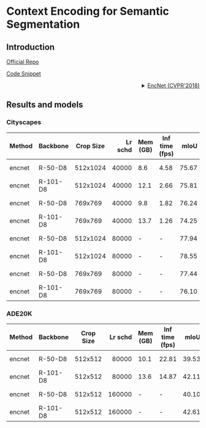 # Context Encoding for Semantic Segmentation

## Introduction

<!-- [ALGORITHM] -->

<a href="https://github.com/zhanghang1989/PyTorch-Encoding">Official Repo</a>

<a href="https://github.com/open-mmlab/mmsegmentation/blob/v0.17.0/mmseg/models/decode_heads/enc_head.py#L63">Code Snippet</a>

<details>
<summary align="right"><a href="https://arxiv.org/abs/1803.08904">EncNet (CVPR'2018)</a></summary>

```latex
@InProceedings{Zhang_2018_CVPR,
author = {Zhang, Hang and Dana, Kristin and Shi, Jianping and Zhang, Zhongyue and Wang, Xiaogang and Tyagi, Ambrish and Agrawal, Amit},
title = {Context Encoding for Semantic Segmentation},
booktitle = {The IEEE Conference on Computer Vision and Pattern Recognition (CVPR)},
month = {June},
year = {2018}
}
```

</details>

## Results and models

### Cityscapes

| Method | Backbone | Crop Size | Lr schd | Mem (GB) | Inf time (fps) |  mIoU | mIoU(ms+flip) | config                                                                                                                      | download                                                                                                                                                                                                                                                                                                                                                     |
| ------ | -------- | --------- | ------: | -------- | -------------- | ----: | ------------: | --------------------------------------------------------------------------------------------------------------------------- | ------------------------------------------------------------------------------------------------------------------------------------------------------------------------------------------------------------------------------------------------------------------------------------------------------------------------------------------------------------ |
| encnet | R-50-D8  | 512x1024  |   40000 | 8.6      | 4.58           | 75.67 |         77.08 | [config](https://github.com/open-mmlab/mmsegmentation/blob/master/configs/encnet/encnet_r50-d8_512x1024_40k_cityscapes.py)  | [model](https://download.openmmlab.com/mmsegmentation/v0.5/encnet/encnet_r50-d8_512x1024_40k_cityscapes/encnet_r50-d8_512x1024_40k_cityscapes_20200621_220958-68638a47.pth) &#124; [log](https://download.openmmlab.com/mmsegmentation/v0.5/encnet/encnet_r50-d8_512x1024_40k_cityscapes/encnet_r50-d8_512x1024_40k_cityscapes-20200621_220958.log.json)     |
| encnet | R-101-D8 | 512x1024  |   40000 | 12.1     | 2.66           | 75.81 |         77.21 | [config](https://github.com/open-mmlab/mmsegmentation/blob/master/configs/encnet/encnet_r101-d8_512x1024_40k_cityscapes.py) | [model](https://download.openmmlab.com/mmsegmentation/v0.5/encnet/encnet_r101-d8_512x1024_40k_cityscapes/encnet_r101-d8_512x1024_40k_cityscapes_20200621_220933-35e0a3e8.pth) &#124; [log](https://download.openmmlab.com/mmsegmentation/v0.5/encnet/encnet_r101-d8_512x1024_40k_cityscapes/encnet_r101-d8_512x1024_40k_cityscapes-20200621_220933.log.json) |
| encnet | R-50-D8  | 769x769   |   40000 | 9.8      | 1.82           | 76.24 |         77.85 | [config](https://github.com/open-mmlab/mmsegmentation/blob/master/configs/encnet/encnet_r50-d8_769x769_40k_cityscapes.py)   | [model](https://download.openmmlab.com/mmsegmentation/v0.5/encnet/encnet_r50-d8_769x769_40k_cityscapes/encnet_r50-d8_769x769_40k_cityscapes_20200621_220958-3bcd2884.pth) &#124; [log](https://download.openmmlab.com/mmsegmentation/v0.5/encnet/encnet_r50-d8_769x769_40k_cityscapes/encnet_r50-d8_769x769_40k_cityscapes-20200621_220958.log.json)         |
| encnet | R-101-D8 | 769x769   |   40000 | 13.7     | 1.26           | 74.25 |         76.25 | [config](https://github.com/open-mmlab/mmsegmentation/blob/master/configs/encnet/encnet_r101-d8_769x769_40k_cityscapes.py)  | [model](https://download.openmmlab.com/mmsegmentation/v0.5/encnet/encnet_r101-d8_769x769_40k_cityscapes/encnet_r101-d8_769x769_40k_cityscapes_20200621_220933-2fafed55.pth) &#124; [log](https://download.openmmlab.com/mmsegmentation/v0.5/encnet/encnet_r101-d8_769x769_40k_cityscapes/encnet_r101-d8_769x769_40k_cityscapes-20200621_220933.log.json)     |
| encnet | R-50-D8  | 512x1024  |   80000 | -        | -              | 77.94 |         79.13 | [config](https://github.com/open-mmlab/mmsegmentation/blob/master/configs/encnet/encnet_r50-d8_512x1024_80k_cityscapes.py)  | [model](https://download.openmmlab.com/mmsegmentation/v0.5/encnet/encnet_r50-d8_512x1024_80k_cityscapes/encnet_r50-d8_512x1024_80k_cityscapes_20200622_003554-fc5c5624.pth) &#124; [log](https://download.openmmlab.com/mmsegmentation/v0.5/encnet/encnet_r50-d8_512x1024_80k_cityscapes/encnet_r50-d8_512x1024_80k_cityscapes-20200622_003554.log.json)     |
| encnet | R-101-D8 | 512x1024  |   80000 | -        | -              | 78.55 |         79.47 | [config](https://github.com/open-mmlab/mmsegmentation/blob/master/configs/encnet/encnet_r101-d8_512x1024_80k_cityscapes.py) | [model](https://download.openmmlab.com/mmsegmentation/v0.5/encnet/encnet_r101-d8_512x1024_80k_cityscapes/encnet_r101-d8_512x1024_80k_cityscapes_20200622_003555-1de64bec.pth) &#124; [log](https://download.openmmlab.com/mmsegmentation/v0.5/encnet/encnet_r101-d8_512x1024_80k_cityscapes/encnet_r101-d8_512x1024_80k_cityscapes-20200622_003555.log.json) |
| encnet | R-50-D8  | 769x769   |   80000 | -        | -              | 77.44 |         78.72 | [config](https://github.com/open-mmlab/mmsegmentation/blob/master/configs/encnet/encnet_r50-d8_769x769_80k_cityscapes.py)   | [model](https://download.openmmlab.com/mmsegmentation/v0.5/encnet/encnet_r50-d8_769x769_80k_cityscapes/encnet_r50-d8_769x769_80k_cityscapes_20200622_003554-55096dcb.pth) &#124; [log](https://download.openmmlab.com/mmsegmentation/v0.5/encnet/encnet_r50-d8_769x769_80k_cityscapes/encnet_r50-d8_769x769_80k_cityscapes-20200622_003554.log.json)         |
| encnet | R-101-D8 | 769x769   |   80000 | -        | -              | 76.10 |         76.97 | [config](https://github.com/open-mmlab/mmsegmentation/blob/master/configs/encnet/encnet_r101-d8_769x769_80k_cityscapes.py)  | [model](https://download.openmmlab.com/mmsegmentation/v0.5/encnet/encnet_r101-d8_769x769_80k_cityscapes/encnet_r101-d8_769x769_80k_cityscapes_20200622_003555-470ef79d.pth) &#124; [log](https://download.openmmlab.com/mmsegmentation/v0.5/encnet/encnet_r101-d8_769x769_80k_cityscapes/encnet_r101-d8_769x769_80k_cityscapes-20200622_003555.log.json)     |

### ADE20K

| Method | Backbone | Crop Size | Lr schd | Mem (GB) | Inf time (fps) |  mIoU | mIoU(ms+flip) | config                                                                                                                  | download                                                                                                                                                                                                                                                                                                                                     |
| ------ | -------- | --------- | ------: | -------- | -------------- | ----: | ------------: | ----------------------------------------------------------------------------------------------------------------------- | -------------------------------------------------------------------------------------------------------------------------------------------------------------------------------------------------------------------------------------------------------------------------------------------------------------------------------------------- |
| encnet | R-50-D8  | 512x512   |   80000 | 10.1     | 22.81          | 39.53 |         41.17 | [config](https://github.com/open-mmlab/mmsegmentation/blob/master/configs/encnet/encnet_r50-d8_512x512_80k_ade20k.py)   | [model](https://download.openmmlab.com/mmsegmentation/v0.5/encnet/encnet_r50-d8_512x512_80k_ade20k/encnet_r50-d8_512x512_80k_ade20k_20200622_042412-44b46b04.pth) &#124; [log](https://download.openmmlab.com/mmsegmentation/v0.5/encnet/encnet_r50-d8_512x512_80k_ade20k/encnet_r50-d8_512x512_80k_ade20k-20200622_042412.log.json)         |
| encnet | R-101-D8 | 512x512   |   80000 | 13.6     | 14.87          | 42.11 |         43.61 | [config](https://github.com/open-mmlab/mmsegmentation/blob/master/configs/encnet/encnet_r101-d8_512x512_80k_ade20k.py)  | [model](https://download.openmmlab.com/mmsegmentation/v0.5/encnet/encnet_r101-d8_512x512_80k_ade20k/encnet_r101-d8_512x512_80k_ade20k_20200622_101128-dd35e237.pth) &#124; [log](https://download.openmmlab.com/mmsegmentation/v0.5/encnet/encnet_r101-d8_512x512_80k_ade20k/encnet_r101-d8_512x512_80k_ade20k-20200622_101128.log.json)     |
| encnet | R-50-D8  | 512x512   |  160000 | -        | -              | 40.10 |         41.71 | [config](https://github.com/open-mmlab/mmsegmentation/blob/master/configs/encnet/encnet_r50-d8_512x512_160k_ade20k.py)  | [model](https://download.openmmlab.com/mmsegmentation/v0.5/encnet/encnet_r50-d8_512x512_160k_ade20k/encnet_r50-d8_512x512_160k_ade20k_20200622_101059-b2db95e0.pth) &#124; [log](https://download.openmmlab.com/mmsegmentation/v0.5/encnet/encnet_r50-d8_512x512_160k_ade20k/encnet_r50-d8_512x512_160k_ade20k-20200622_101059.log.json)     |
| encnet | R-101-D8 | 512x512   |  160000 | -        | -              | 42.61 |         44.01 | [config](https://github.com/open-mmlab/mmsegmentation/blob/master/configs/encnet/encnet_r101-d8_512x512_160k_ade20k.py) | [model](https://download.openmmlab.com/mmsegmentation/v0.5/encnet/encnet_r101-d8_512x512_160k_ade20k/encnet_r101-d8_512x512_160k_ade20k_20200622_073348-7989641f.pth) &#124; [log](https://download.openmmlab.com/mmsegmentation/v0.5/encnet/encnet_r101-d8_512x512_160k_ade20k/encnet_r101-d8_512x512_160k_ade20k-20200622_073348.log.json) |
